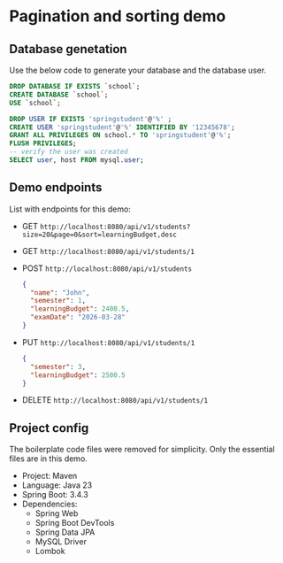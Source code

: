 # Pagination and sorting demo

## Database genetation

Use the below code to generate your database and the database user.

```sql
DROP DATABASE IF EXISTS `school`;
CREATE DATABASE `school`;
USE `school`;

DROP USER IF EXISTS 'springstudent'@'%' ;
CREATE USER 'springstudent'@'%' IDENTIFIED BY '12345678';
GRANT ALL PRIVILEGES ON school.* TO 'springstudent'@'%';
FLUSH PRIVILEGES;
-- verify the user was created
SELECT user, host FROM mysql.user;
```

## Demo endpoints

List with endpoints for this demo:

- GET `http://localhost:8080/api/v1/students?size=20&page=0&sort=learningBudget,desc`
- GET `http://localhost:8080/api/v1/students/1`
- POST `http://localhost:8080/api/v1/students`

  ```json
  {
    "name": "John",
    "semester": 1,
    "learningBudget": 2400.5,
    "examDate": "2026-03-28"
  }
  ```

- PUT `http://localhost:8080/api/v1/students/1`

  ```json
  {
    "semester": 3,
    "learningBudget": 2500.5
  }
  ```

- DELETE `http://localhost:8080/api/v1/students/1`

## Project config

The boilerplate code files were removed for simplicity. Only the essential files are in this demo.

- Project: Maven
- Language: Java 23
- Spring Boot: 3.4.3
- Dependencies:
  - Spring Web
  - Spring Boot DevTools
  - Spring Data JPA
  - MySQL Driver
  - Lombok
